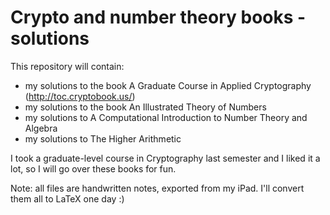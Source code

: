 # Crypto and number theory books - solutions
This repository will contain:
- my solutions to the book A Graduate Course in Applied Cryptography (http://toc.cryptobook.us/)
- my solutions to the book An Illustrated Theory of Numbers
- my solutions to A Computational Introduction to Number Theory and Algebra
- my solutions to The Higher Arithmetic

I took a graduate-level course in Cryptography last semester and I liked it a lot,
so I will go over these books for fun.

Note: all files are handwritten notes, exported from my iPad. I'll convert them all to LaTeX one day :)
